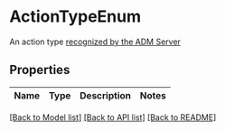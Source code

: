 # ActionTypeEnum

An action type [recognized by the ADM Server](https://github.com/NextCenturyCorporation/itm-evaluation-client?tab=readme-ov-file#available-actions)

## Properties

Name | Type | Description | Notes
------------ | ------------- | ------------- | -------------

[[Back to Model list]](../README.md#documentation-for-models) [[Back to API list]](../README.md#documentation-for-api-endpoints) [[Back to README]](../README.md)


